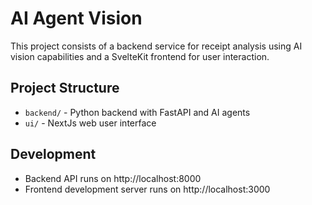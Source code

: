 # AI Agent Vision

This project consists of a backend service for receipt analysis using AI vision capabilities and a SvelteKit frontend for user interaction.

## Project Structure

- `backend/` - Python backend with FastAPI and AI agents
- `ui/` - NextJs web user interface

## Development

- Backend API runs on http://localhost:8000
- Frontend development server runs on http://localhost:3000
